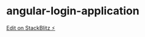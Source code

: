 # angular-login-application

[Edit on StackBlitz ⚡️](https://stackblitz.com/edit/angular-login-application)